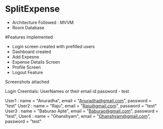 # SplitExpense

- Architecture Followed : MVVM
- Room Database

#Features Implemented
- Login screen created with prefilled users
- Dashboard created
- Add Expesne
- Expense Details Screen
- Profile Screen
- Logout Feature


Screenshots attached

Login Creentials:
UserNames or their email id
password - test

User1 : name = "Anuradha", email = "Anuradha@gmail.com", password = "test"
User2 : name = "Raju", email = "Raju@gmail.com", password = "test"
User3 : name = "Baburao Apte", email = "Baburao@gmail.com", password = "test",
User4 : name = "Ghanshyam", email = "Ghanshyam@gmail.com", password = "test"
